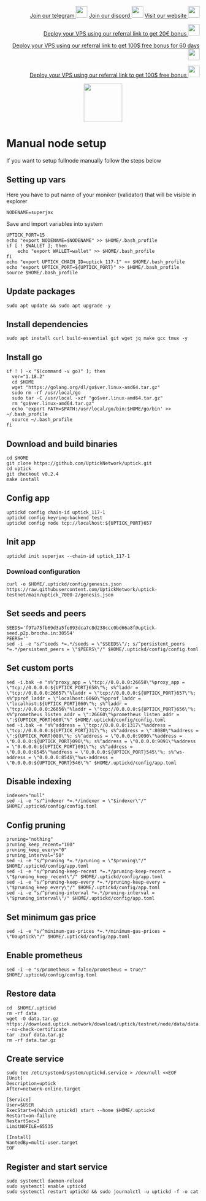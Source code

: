 <p style="font-size:14px" align="right">
<a href="https://t.me/kjnotes" target="_blank">Join our telegram <img src="https://user-images.githubusercontent.com/50621007/183283867-56b4d69f-bc6e-4939-b00a-72aa019d1aea.png" width="30"/></a>
<a href="https://discord.gg/JqQNcwff2e" target="_blank">Join our discord <img src="https://user-images.githubusercontent.com/50621007/176236430-53b0f4de-41ff-41f7-92a1-4233890a90c8.png" width="30"/></a>
<a href="https://kjnodes.com/" target="_blank">Visit our website <img src="https://user-images.githubusercontent.com/50621007/168689709-7e537ca6-b6b8-4adc-9bd0-186ea4ea4aed.png" width="30"/></a>
</p>

<p style="font-size:14px" align="right">
<a href="https://hetzner.cloud/?ref=y8pQKS2nNy7i" target="_blank">Deploy your VPS using our referral link to get 20€ bonus <img src="https://user-images.githubusercontent.com/50621007/174612278-11716b2a-d662-487e-8085-3686278dd869.png" width="30"/></a>
</p>
<p style="font-size:14px" align="right">
<a href="https://m.do.co/c/17b61545ca3a" target="_blank">Deploy your VPS using our referral link to get 100$ free bonus for 60 days <img src="https://user-images.githubusercontent.com/50621007/183284313-adf81164-6db4-4284-9ea0-bcb841936350.png" width="30"/></a>
</p>
<p style="font-size:14px" align="right">
<a href="https://www.vultr.com/?ref=7418642" target="_blank">Deploy your VPS using our referral link to get 100$ free bonus <img src="https://user-images.githubusercontent.com/50621007/183284971-86057dc2-2009-4d40-a1d4-f0901637033a.png" width="30"/></a>
</p>

<p align="center">
  <img height="100" height="auto" src="https://user-images.githubusercontent.com/50621007/171044333-016e348d-1d96-4d00-8dce-f7de45aa9f84.png">
</p>

# Manual node setup
If you want to setup fullnode manually follow the steps below

## Setting up vars
Here you have to put name of your moniker (validator) that will be visible in explorer
```
NODENAME=superjax
```

Save and import variables into system
```
UPTICK_PORT=15
echo "export NODENAME=$NODENAME" >> $HOME/.bash_profile
if [ ! $WALLET ]; then
	echo "export WALLET=wallet" >> $HOME/.bash_profile
fi
echo "export UPTICK_CHAIN_ID=uptick_117-1" >> $HOME/.bash_profile
echo "export UPTICK_PORT=${UPTICK_PORT}" >> $HOME/.bash_profile
source $HOME/.bash_profile
```

## Update packages
```
sudo apt update && sudo apt upgrade -y
```

## Install dependencies
```
sudo apt install curl build-essential git wget jq make gcc tmux -y
```

## Install go
```
if ! [ -x "$(command -v go)" ]; then
  ver="1.18.2"
  cd $HOME
  wget "https://golang.org/dl/go$ver.linux-amd64.tar.gz"
  sudo rm -rf /usr/local/go
  sudo tar -C /usr/local -xzf "go$ver.linux-amd64.tar.gz"
  rm "go$ver.linux-amd64.tar.gz"
  echo 'export PATH=$PATH:/usr/local/go/bin:$HOME/go/bin' >> ~/.bash_profile
  source ~/.bash_profile
fi
```

## Download and build binaries
```
cd $HOME
git clone https://github.com/UptickNetwork/uptick.git
cd uptick
git checkout v0.2.4
make install
```

## Config app
```
uptickd config chain-id uptick_117-1
uptickd config keyring-backend test
uptickd config node tcp://localhost:${UPTICK_PORT}657
```

## Init app
```
uptickd init superjax --chain-id uptick_117-1
```

### Download configuration
```
curl -o $HOME/.uptickd/config/genesis.json https://raw.githubusercontent.com/UptickNetwork/uptick-testnet/main/uptick_7000-2/genesis.json
```

## Set seeds and peers
```
SEEDS='f97a75fb69d3a5fe893dca7c8d238ccc0bd66a8f@uptick-seed.p2p.brocha.in:30554'
PEERS=''
sed -i -e "s/^seeds *=.*/seeds = \"$SEEDS\"/; s/^persistent_peers *=.*/persistent_peers = \"$PEERS\"/" $HOME/.uptickd/config/config.toml
```

## Set custom ports
```
sed -i.bak -e "s%^proxy_app = \"tcp://0.0.0.0:26658\"%proxy_app = \"tcp://0.0.0.0:${UPTICK_PORT}658\"%; s%^laddr = \"tcp://0.0.0.0:26657\"%laddr = \"tcp://0.0.0.0:${UPTICK_PORT}657\"%; s%^pprof_laddr = \"localhost:6060\"%pprof_laddr = \"localhost:${UPTICK_PORT}060\"%; s%^laddr = \"tcp://0.0.0.0:26656\"%laddr = \"tcp://0.0.0.0:${UPTICK_PORT}656\"%; s%^prometheus_listen_addr = \":26660\"%prometheus_listen_addr = \":${UPTICK_PORT}660\"%" $HOME/.uptickd/config/config.toml
sed -i.bak -e "s%^address = \"tcp://0.0.0.0:1317\"%address = \"tcp://0.0.0.0:${UPTICK_PORT}317\"%; s%^address = \":8080\"%address = \":${UPTICK_PORT}080\"%; s%^address = \"0.0.0.0:9090\"%address = \"0.0.0.0:${UPTICK_PORT}090\"%; s%^address = \"0.0.0.0:9091\"%address = \"0.0.0.0:${UPTICK_PORT}091\"%; s%^address = \"0.0.0.0:8545\"%address = \"0.0.0.0:${UPTICK_PORT}545\"%; s%^ws-address = \"0.0.0.0:8546\"%ws-address = \"0.0.0.0:${UPTICK_PORT}546\"%" $HOME/.uptickd/config/app.toml
```

## Disable indexing
```
indexer="null"
sed -i -e "s/^indexer *=.*/indexer = \"$indexer\"/" $HOME/.uptickd/config/config.toml
```

## Config pruning
```
pruning="nothing"
pruning_keep_recent="100"
pruning_keep_every="0"
pruning_interval="50"
sed -i -e "s/^pruning *=.*/pruning = \"$pruning\"/" $HOME/.uptickd/config/app.toml
sed -i -e "s/^pruning-keep-recent *=.*/pruning-keep-recent = \"$pruning_keep_recent\"/" $HOME/.uptickd/config/app.toml
sed -i -e "s/^pruning-keep-every *=.*/pruning-keep-every = \"$pruning_keep_every\"/" $HOME/.uptickd/config/app.toml
sed -i -e "s/^pruning-interval *=.*/pruning-interval = \"$pruning_interval\"/" $HOME/.uptickd/config/app.toml
```

## Set minimum gas price
```
sed -i -e "s/^minimum-gas-prices *=.*/minimum-gas-prices = \"0auptick\"/" $HOME/.uptickd/config/app.toml
```

## Enable prometheus
```
sed -i -e "s/prometheus = false/prometheus = true/" $HOME/.uptickd/config/config.toml
```

## Restore data
```
cd  $HOME/.uptickd
rm -rf data
wget -O data.tar.gz https://download.uptick.network/download/uptick/testnet/node/data/data.tar.gz --no-check-certificate
tar -zxvf data.tar.gz
rm -rf data.tar.gz
```

## Create service
```
sudo tee /etc/systemd/system/uptickd.service > /dev/null <<EOF
[Unit]
Description=uptick
After=network-online.target

[Service]
User=$USER
ExecStart=$(which uptickd) start --home $HOME/.uptickd
Restart=on-failure
RestartSec=3
LimitNOFILE=65535

[Install]
WantedBy=multi-user.target
EOF
```

## Register and start service
```
sudo systemctl daemon-reload
sudo systemctl enable uptickd
sudo systemctl restart uptickd && sudo journalctl -u uptickd -f -o cat
```
